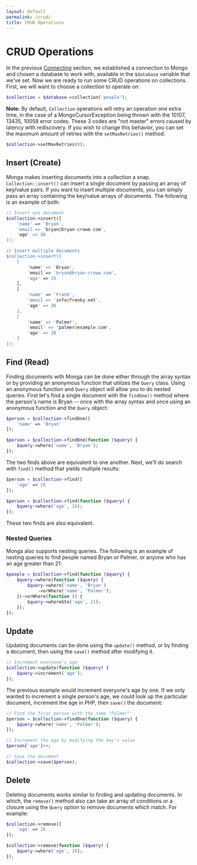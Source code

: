 ```yaml
---
layout: default
permalink: /crud/
title: CRUD Operations
---
```


# CRUD Operations

In the previous [Connecting](/connecting) section, we established a connection
to Mongo and chosen a database to work with, available in the `$database`
variable that we've set. Now we are ready to run some CRUD operations on
collections. First, we will want to choose a collection to operate on:

~~~ php
$collection = $database->collection('people');
~~~

**Note:**  By default, `Collection` operations will retry an operation one extra
time, in the case of a MongoCursorException being thrown with the 10107, 13435,
10058 error codes. These 3 codes are "not master" errors caused by latency with
rediscovery. If you wish to change this behavior, you can set the maximum amount
of retries with the `setMaxRetries()` method:

~~~ php
$collection->setMaxRetries(0);
~~~

## Insert (Create)

Monga makes inserting documents into a collection a snap. `Collection::insert()`
can insert a single document by passing an array of key/value pairs. If you want
to insert multiple documents, you can simply pass an array containing the
key/value arrays of documents. The following is an example of both:

~~~ php
// Insert one document
$collection->insert([
    'name' => 'Bryan',
    'email => 'bryan@bryan-crowe.com',
    'age' => 26
]);

// Insert multiple documents
$collection->insert([
    [
        'name' => 'Bryan',
        'email => 'bryan@bryan-crowe.com',
        'age' => 26
    ],
    [
        'name' => 'Frank',
        'email => 'info@frenky.net',
        'age' => 26
    ],
    [
        'name' => 'Palmer',
        'email' => 'palmer@example.com',
        'age' => 20
    ]
]);
~~~

## Find (Read)

Finding documents with Monga can be done either through the array syntax
or by providing an anonymous function that utilizes the `Query` class. Using an
anonymous function and `Query` object will allow you to do nested queries.
First let's find a single document with the `findOne()` method where the
person's name is Bryan -- once with the array syntax and once using an anonymous
function and the `Query` object:

~~~ php
$person = $collection->findOne([
    'name' => 'Bryan'
]);

$person = $collection->findOne(function ($query) {
    $query->where('name', 'Bryan');
});
~~~

The two finds above are equivalent to one another. Next, we'll do search with
`find()` method that yields multiple results:

~~~ php
$person = $collection->find([
    'age' => 26
]);

$person = $collection->find(function ($query) {
    $query->where('age', 26);
});
~~~

These two finds are also equivalent.

### Nested Queries

Monga also supports nesting queries. The following is an example of nesting
queries to find people named Bryan or Palmer, or anyone who has an age greater
than 21:

~~~ php
$people = $collection->find(function ($query) {
    $query->where(function ($query) {
        $query->where('name', 'Bryan')
            ->orWhere('name', 'Palmer');
    })->orWhere(function () {
        $query->whereGte('age', 21);
    });
});
~~~

## Update

Updating documents can be done using the `update()` method, or by finding a
document, then using the `save()` method after modifying it.

~~~ php
// Increment everyone's age
$collection->update(function ($query) {
    $query->increment('age');
});
~~~

The previous example would increment everyone's age by one. If we only wanted to
increment a single person's age, we could look up the particular document,
increment the age in PHP, then `save()` the document:

~~~ php
// Find the first person with the name "Palmer"
$person = $collection->findOne(function ($query) {
    $query->where('name', 'Palmer');
});

// Increment the age by modifying the key's value
$person['age']++;

// Save the document
$collection->save($person);
~~~

## Delete

Deleting documents works similar to finding and updating documents. In which,
the `remove()` method also can take an array of conditions or a closure using
the `Query` option to remove documents which match. For example:

~~~ php
$collection->remove([
    'age' => 26
]);

$collection->remove(function ($query) {
    $query->where('age', 26);
});
~~~
